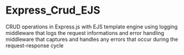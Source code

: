 # Express_Crud_EJS
CRUD operations in Express.js with EJS template engine using logging middleware that logs the request informations and error handling middleware that captures and handles any errors that occur during the request-response cycle
